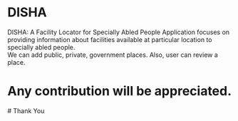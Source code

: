 # DISHA
DISHA: A Facility Locator for Specially Abled People
Application focuses on providing information about facilities available at particular location to specially abled people.<br/>
We can add public, private, government places.
Also, user can review a place.
<h1>Any contribution will be appreciated.</h1>
# Thank You
